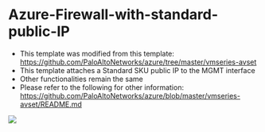 # Azure-Firewall-with-standard-public-IP


- This template was modified from this template: https://github.com/PaloAltoNetworks/azure/tree/master/vmseries-avset
- This template attaches a Standard SKU public IP to the MGMT interface
- Other functionalities remain the same
- Please refer to the following for other information: https://github.com/PaloAltoNetworks/azure/blob/master/vmseries-avset/README.md
 

[<img src="http://azuredeploy.net/deploybutton.png"/>](https://portal.azure.com/#create/Microsoft.Template/uri/https%3A%2F%2Fraw.githubusercontent.com%2Fykbtest%2Fvmseries-avset-with-standard-publicIP%2FAzureDeploy.json)



